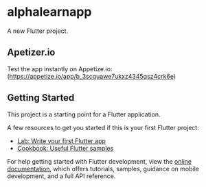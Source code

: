 # alphalearnapp

A new Flutter project.

## Apetizer.io

Test the app instantly on Appetize.io:  
(https://appetize.io/app/b_3scquawe7ukxz4345qsz4crk6e)


## Getting Started

This project is a starting point for a Flutter application.

A few resources to get you started if this is your first Flutter project:

- [Lab: Write your first Flutter app](https://docs.flutter.dev/get-started/codelab)
- [Cookbook: Useful Flutter samples](https://docs.flutter.dev/cookbook)

For help getting started with Flutter development, view the
[online documentation](https://docs.flutter.dev/), which offers tutorials,
samples, guidance on mobile development, and a full API reference.
